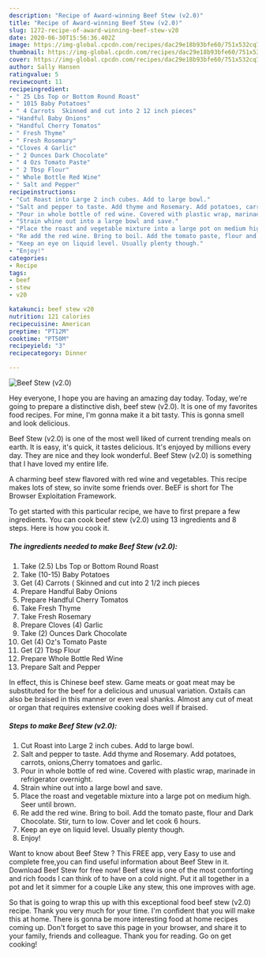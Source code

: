 ```yaml
---
description: "Recipe of Award-winning Beef Stew (v2.0)"
title: "Recipe of Award-winning Beef Stew (v2.0)"
slug: 1272-recipe-of-award-winning-beef-stew-v20
date: 2020-06-30T15:56:36.402Z
image: https://img-global.cpcdn.com/recipes/dac29e18b93bfe60/751x532cq70/beef-stew-v20-recipe-main-photo.jpg
thumbnail: https://img-global.cpcdn.com/recipes/dac29e18b93bfe60/751x532cq70/beef-stew-v20-recipe-main-photo.jpg
cover: https://img-global.cpcdn.com/recipes/dac29e18b93bfe60/751x532cq70/beef-stew-v20-recipe-main-photo.jpg
author: Sally Hansen
ratingvalue: 5
reviewcount: 11
recipeingredient:
- " 25 Lbs Top or Bottom Round Roast"
- " 1015 Baby Potatoes"
- " 4 Carrots  Skinned and cut into 2 12 inch pieces"
- "Handful Baby Onions"
- "Handful Cherry Tomatos"
- " Fresh Thyme"
- " Fresh Rosemary"
- "Cloves 4 Garlic"
- " 2 Ounces Dark Chocolate"
- " 4 Ozs Tomato Paste"
- " 2 Tbsp Flour"
- " Whole Bottle Red Wine"
- " Salt and Pepper"
recipeinstructions:
- "Cut Roast into Large 2 inch cubes. Add to large bowl."
- "Salt and pepper to taste. Add thyme and Rosemary. Add potatoes, carrots, onions,Cherry tomatoes and garlic."
- "Pour in whole bottle of red wine. Covered with plastic wrap, marinade in refrigerator overnight."
- "Strain whine out into a large bowl and save."
- "Place the roast and vegetable mixture into a large pot on medium high. Seer until brown."
- "Re add the red wine. Bring to boil. Add the tomato paste, flour and Dark Chocolate. Stir, turn to low. Cover and let cook 6 hours."
- "Keep an eye on liquid level. Usually plenty though."
- "Enjoy!"
categories:
- Recipe
tags:
- beef
- stew
- v20

katakunci: beef stew v20 
nutrition: 121 calories
recipecuisine: American
preptime: "PT12M"
cooktime: "PT50M"
recipeyield: "3"
recipecategory: Dinner

---
```



![Beef Stew (v2.0)](https://img-global.cpcdn.com/recipes/dac29e18b93bfe60/751x532cq70/beef-stew-v20-recipe-main-photo.jpg)

Hey everyone, I hope you are having an amazing day today. Today, we're going to prepare a distinctive dish, beef stew (v2.0). It is one of my favorites food recipes. For mine, I'm gonna make it a bit tasty. This is gonna smell and look delicious.

Beef Stew (v2.0) is one of the most well liked of current trending meals on earth. It is easy, it's quick, it tastes delicious. It's enjoyed by millions every day. They are nice and they look wonderful. Beef Stew (v2.0) is something that I have loved my entire life.

A charming beef stew flavored with red wine and vegetables. This recipe makes lots of stew, so invite some friends over. BeEF is short for The Browser Exploitation Framework.


To get started with this particular recipe, we have to first prepare a few ingredients. You can cook beef stew (v2.0) using 13 ingredients and 8 steps. Here is how you cook it.

<!--inarticleads1-->

##### The ingredients needed to make Beef Stew (v2.0):

1. Take  (2.5) Lbs Top or Bottom Round Roast
1. Take  (10-15) Baby Potatoes
1. Get  (4) Carrots ( Skinned and cut into 2 1/2 inch pieces
1. Prepare Handful Baby Onions
1. Prepare Handful Cherry Tomatos
1. Take  Fresh Thyme
1. Take  Fresh Rosemary
1. Prepare Cloves (4) Garlic
1. Take  (2) Ounces Dark Chocolate
1. Get  (4) Oz&#39;s Tomato Paste
1. Get  (2) Tbsp Flour
1. Prepare  Whole Bottle Red Wine
1. Prepare  Salt and Pepper


In effect, this is Chinese beef stew. Game meats or goat meat may be substituted for the beef for a delicious and unusual variation. Oxtails can also be braised in this manner or even veal shanks. Almost any cut of meat or organ that requires extensive cooking does well if braised. 

<!--inarticleads2-->

##### Steps to make Beef Stew (v2.0):

1. Cut Roast into Large 2 inch cubes. Add to large bowl.
1. Salt and pepper to taste. Add thyme and Rosemary. Add potatoes, carrots, onions,Cherry tomatoes and garlic.
1. Pour in whole bottle of red wine. Covered with plastic wrap, marinade in refrigerator overnight.
1. Strain whine out into a large bowl and save.
1. Place the roast and vegetable mixture into a large pot on medium high. Seer until brown.
1. Re add the red wine. Bring to boil. Add the tomato paste, flour and Dark Chocolate. Stir, turn to low. Cover and let cook 6 hours.
1. Keep an eye on liquid level. Usually plenty though.
1. Enjoy!


Want to know about Beef Stew ? This FREE app, very Easy to use and complete free,you can find useful information about Beef Stew in it. Download Beef Stew for free now! Beef stew is one of the most comforting and rich foods I can think of to have on a cold night. Put it all together in a pot and let it simmer for a couple Like any stew, this one improves with age. 

So that is going to wrap this up with this exceptional food beef stew (v2.0) recipe. Thank you very much for your time. I'm confident that you will make this at home. There is gonna be more interesting food at home recipes coming up. Don't forget to save this page in your browser, and share it to your family, friends and colleague. Thank you for reading. Go on get cooking!
